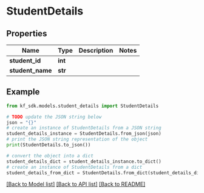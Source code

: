 # StudentDetails


## Properties

Name | Type | Description | Notes
------------ | ------------- | ------------- | -------------
**student_id** | **int** |  | 
**student_name** | **str** |  | 

## Example

```python
from kf_sdk.models.student_details import StudentDetails

# TODO update the JSON string below
json = "{}"
# create an instance of StudentDetails from a JSON string
student_details_instance = StudentDetails.from_json(json)
# print the JSON string representation of the object
print(StudentDetails.to_json())

# convert the object into a dict
student_details_dict = student_details_instance.to_dict()
# create an instance of StudentDetails from a dict
student_details_from_dict = StudentDetails.from_dict(student_details_dict)
```
[[Back to Model list]](../README.md#documentation-for-models) [[Back to API list]](../README.md#documentation-for-api-endpoints) [[Back to README]](../README.md)


